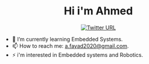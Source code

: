 

<h1 align = "center">Hi i'm Ahmed</h1>
<p align = "center">
      <a href = "https://twitter.com/Ahmbfyad"><img alt="Twitter URL" src="https://img.shields.io/badge/Twitter-1DA1F2?style=for-the-badge&logo=twitter&logoColor=white"></a>
</p>

- 🌱 I’m currently learning Embedded Systems.
- 📫 How to reach me: a.fayad2020@gmail.com.
- ⚡ i'm interested in Embedded systems and Robotics.
